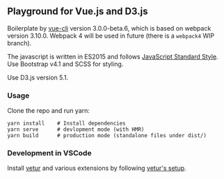 ## Playground for Vue.js and D3.js
Boilerplate by [vue-cli] version 3.0.0-beta.6, which is based on webpack version 3.10.0.
Webpack 4 will be used in future (there is a `webpack4` WIP branch).

The javascript is written in ES2015 and follows [JavaScript Standard Style].
Use Bootstrap v4.1 and SCSS for styling.

Use D3.js version 5.1.

[vue-cli]: https://github.com/vuejs/vue-cli
[JavaScript Standard Style]: https://standardjs.com/ 

### Usage
Clone the repo and run yarn:

    yarn install    # Install dependencies
    yarn serve      # devlopment mode (with HMR)
    yarn build      # production mode (standalone files under dist/)

### Development in VSCode
Install [vetur] and various extensions by following [vetur's setup][vetur-setup].

[vetur]: https://marketplace.visualstudio.com/items?itemName=octref.vetur
[vetur-setup]: https://vuejs.github.io/vetur/setup.html
